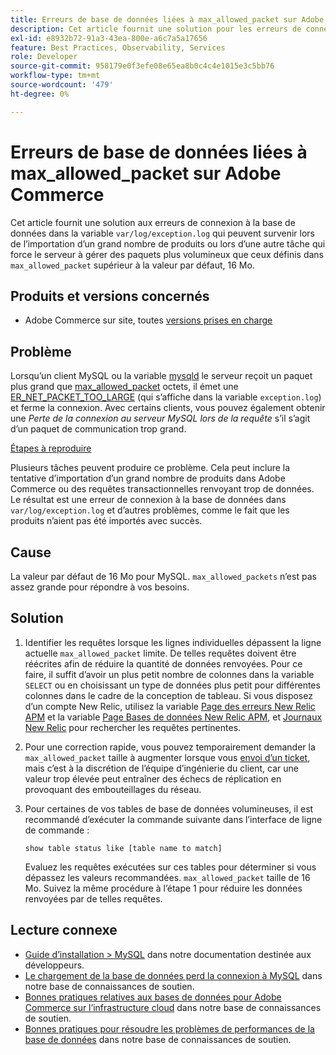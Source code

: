 ```yaml
---
title: Erreurs de base de données liées à max_allowed_packet sur Adobe Commerce
description: Cet article fournit une solution pour les erreurs de connexion à la base de données dans "var/log/exception.log" qui peuvent se produire lors de l’importation d’un grand nombre de produits ou de l’exécution d’une autre tâche qui force le serveur à gérer des paquets plus volumineux que celui défini dans "max_allowed_packet" qui est plus grand que la valeur par défaut, 16 Mo.
exl-id: e8932b72-91a3-43ea-800e-a6c7a5a17656
feature: Best Practices, Observability, Services
role: Developer
source-git-commit: 958179e0f3efe08e65ea8b0c4c4e1015e3c5bb76
workflow-type: tm+mt
source-wordcount: '479'
ht-degree: 0%

---
```


# Erreurs de base de données liées à max_allowed_packet sur Adobe Commerce

Cet article fournit une solution aux erreurs de connexion à la base de données dans la variable `var/log/exception.log` qui peuvent survenir lors de l’importation d’un grand nombre de produits ou lors d’une autre tâche qui force le serveur à gérer des paquets plus volumineux que ceux définis dans `max_allowed_packet` supérieur à la valeur par défaut, 16 Mo.

## Produits et versions concernés

* Adobe Commerce sur site, toutes [versions prises en charge](https://magento.com/sites/default/files/magento-software-lifecycle-policy.pdf)

## Problème

Lorsqu’un client MySQL ou la variable [mysqld](https://dev.mysql.com/doc/refman/8.0/en/mysqld.html) le serveur reçoit un paquet plus grand que [max\_allowed\_packet](https://dev.mysql.com/doc/refman/8.0/en/server-system-variables.html#sysvar_max_allowed_packet) octets, il émet une [ER\_NET\_PACKET\_TOO\_LARGE](https://dev.mysql.com/doc/mysql-errors/8.0/en/server-error-reference.html#error_er_net_packet_too_large) (qui s’affiche dans la variable `exception.log`) et ferme la connexion. Avec certains clients, vous pouvez également obtenir une *Perte de la connexion au serveur MySQL lors de la requête* s’il s’agit d’un paquet de communication trop grand.

<u>Étapes à reproduire</u>

Plusieurs tâches peuvent produire ce problème. Cela peut inclure la tentative d’importation d’un grand nombre de produits dans Adobe Commerce ou des requêtes transactionnelles renvoyant trop de données. Le résultat est une erreur de connexion à la base de données dans `var/log/exception.log` et d’autres problèmes, comme le fait que les produits n’aient pas été importés avec succès.

## Cause

La valeur par défaut de 16 Mo pour MySQL. `max_allowed_packets` n’est pas assez grande pour répondre à vos besoins.

## Solution

1. Identifier les requêtes lorsque les lignes individuelles dépassent la ligne actuelle `max_allowed_packet` limite. De telles requêtes doivent être réécrites afin de réduire la quantité de données renvoyées. Pour ce faire, il suffit d’avoir un plus petit nombre de colonnes dans la variable `SELECT` ou en choisissant un type de données plus petit pour différentes colonnes dans le cadre de la conception de tableau. Si vous disposez d’un compte New Relic, utilisez la variable [Page des erreurs New Relic APM](https://docs.newrelic.com/docs/apm/apm-ui-pages/error-analytics/errors-page-explore-events-behind-errors) et la variable [Page Bases de données New Relic APM](https://docs.newrelic.com/docs/apm/apm-ui-pages/monitoring/databases-page-view-operations-throughput-response-time), et [Journaux New Relic](https://docs.newrelic.com/docs/logs/log-management/get-started/get-started-log-management) pour rechercher les requêtes pertinentes.
1. Pour une correction rapide, vous pouvez temporairement demander la `max_allowed_packet` taille à augmenter lorsque vous [envoi d’un ticket](/help/help-center-guide/help-center/magento-help-center-user-guide.md#submit-ticket), mais c’est à la discrétion de l’équipe d’ingénierie du client, car une valeur trop élevée peut entraîner des échecs de réplication en provoquant des embouteillages du réseau.
1. Pour certaines de vos tables de base de données volumineuses, il est recommandé d’exécuter la commande suivante dans l’interface de ligne de commande :

   ```
   show table status like [table name to match]
   ```

   Evaluez les requêtes exécutées sur ces tables pour déterminer si vous dépassez les valeurs recommandées. `max_allowed_packet` taille de 16 Mo. Suivez la même procédure à l’étape 1 pour réduire les données renvoyées par de telles requêtes.

## Lecture connexe

* [Guide d’installation > MySQL](https://devdocs.magento.com/guides/v2.4/install-gde/prereq/mysql.html?itm_source=devdocs&amp;itm_medium=search_page&amp;itm_campaign=federated_search&amp;itm_term=max%20allowed%2016%20MB) dans notre documentation destinée aux développeurs.
* [Le chargement de la base de données perd la connexion à MySQL](/help/troubleshooting/database/database-upload-loses-connection-to-mysql.md) dans notre base de connaissances de soutien.
* [Bonnes pratiques relatives aux bases de données pour Adobe Commerce sur l’infrastructure cloud](https://experienceleague.adobe.com/docs/commerce-operations/implementation-playbook/best-practices/planning/database-on-cloud.html) dans notre base de connaissances de soutien.
* [Bonnes pratiques pour résoudre les problèmes de performances de la base de données](https://experienceleague.adobe.com/docs/commerce-operations/implementation-playbook/best-practices/maintenance/resolve-database-performance-issues.html) dans notre base de connaissances de soutien.
